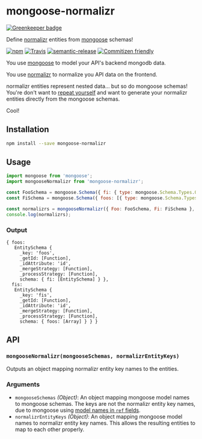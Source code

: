 # mongoose-normalizr

[![Greenkeeper badge](https://badges.greenkeeper.io/saiichihashimoto/mongoose-normalizr.svg)](https://greenkeeper.io/)

Define [normalizr](https://www.npmjs.com/package/normalizr) entities from [mongoose](https://www.npmjs.com/package/mongoose) schemas!

[![npm](https://img.shields.io/npm/v/mongoose-normalizr.svg?style=for-the-badge)](https://www.npmjs.com/package/mongoose-normalizr)
[![Travis](https://img.shields.io/travis/saiichihashimoto/mongoose-normalizr.svg?style=for-the-badge)](https://travis-ci.org/saiichihashimoto/mongoose-normalizr)
[![semantic-release](https://img.shields.io/badge/%20%20%F0%9F%93%A6%F0%9F%9A%80-semantic--release-e10079.svg?style=for-the-badge)](https://github.com/semantic-release/semantic-release)
[![Commitizen friendly](https://img.shields.io/badge/commitizen-friendly-brightgreen.svg?style=for-the-badge)](http://commitizen.github.io/cz-cli/)

You use [mongoose](https://www.npmjs.com/package/mongoose) to model your API's backend mongodb data.

You use [normalizr](https://www.npmjs.com/package/normalizr) to normalize you API data on the frontend.

normalizr entities represent nested data... but so do mongoose schemas! You're don't want to [repeat yourself](https://en.wikipedia.org/wiki/Don%27t_repeat_yourself) and want to generate your normalizr entities directly from the mongoose schemas.

Cool!

## Installation

```bash
npm install --save mongoose-normalizr
```

## Usage

```javascript
import mongoose from 'mongoose';
import mongooseNormalizr from 'mongoose-normalizr';

const FooSchema = mongoose.Schema({ fi: { type: mongoose.Schema.Types.ObjectId, ref: 'Fi' } });
const FiSchema = mongoose.Schema({ foos: [{ type: mongoose.Schema.Types.ObjectId, ref: 'Foo' }] });

const normalizrs = mongooseNormalizr({ Foo: FooSchema, Fi: FiSchema }, { Foo: 'foos', Fi: 'fis' });
console.log(normalizrs);
```

### Output

```
{ foos:
   EntitySchema {
     _key: 'foos',
     _getId: [Function],
     _idAttribute: 'id',
     _mergeStrategy: [Function],
     _processStrategy: [Function],
     schema: { fi: [EntitySchema] } },
  fis:
   EntitySchema {
     _key: 'fis',
     _getId: [Function],
     _idAttribute: 'id',
     _mergeStrategy: [Function],
     _processStrategy: [Function],
     schema: { foos: [Array] } } }
```

## API

### ```mongooseNormalizr(mongooseSchemas, normalizrEntityKeys)```

Outputs an object mapping normalizr entity key names to the entities.

### Arguments

- ```mongooseSchemas``` *(Object)*: An object mapping mongoose model names to mongoose schemas. The keys are not the normalizr entity key names, due to mongoose using [model names in ```ref``` fields](http://mongoosejs.com/docs/api.html#query_Query-populate).
- ```normalizrEntityKeys``` *(Object)*: An object mapping mongoose model names to normalizr entity key names. This allows the resulting entities to map to each other properly.
